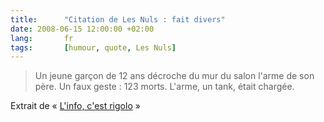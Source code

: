 ```yaml
---
title:      "Citation de Les Nuls : fait divers"
date: 2008-06-15 12:00:00 +02:00
lang:       fr
tags:       [humour, quote, Les Nuls]
---
```


> Un jeune garçon de 12 ans décroche du mur du salon l'arme de son père. Un faux geste : 123 morts. L'arme, un tank, était chargée.

Extrait de « [L'info, c'est rigolo](http://www.amazon.com/exec/obidos/ASIN/2020200090) »
